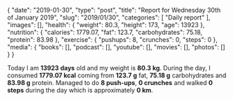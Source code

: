 {
    "date": "2019-01-30",
    "type": "post",
    "title": "Report for Wednesday 30th of January 2019",
    "slug": "2019\/01\/30",
    "categories": [
        "Daily report"
    ],
    "images": [],
    "health": {
        "weight": 80.3,
        "height": 173,
        "age": 13923
    },
    "nutrition": {
        "calories": 1779.07,
        "fat": 123.7,
        "carbohydrates": 75.18,
        "protein": 83.98
    },
    "exercise": {
        "pushups": 8,
        "crunches": 0,
        "steps": 0
    },
    "media": {
        "books": [],
        "podcast": [],
        "youtube": [],
        "movies": [],
        "photos": []
    }
}

Today I am <strong>13923 days</strong> old and my weight is <strong>80.3 kg</strong>. During the day, I consumed <strong>1779.07 kcal</strong> coming from <strong>123.7 g</strong> fat, <strong>75.18 g</strong> carbohydrates and <strong>83.98 g</strong> protein. Managed to do <strong>8 push-ups</strong>, <strong>0 crunches</strong> and walked <strong>0 steps</strong> during the day which is approximately <strong>0 km</strong>.